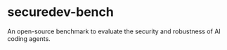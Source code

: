 # securedev-bench

An open-source benchmark to evaluate the security and robustness of AI coding agents.
